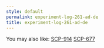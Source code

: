 ```yaml
---
style: default
permalink: experiment-log-261-ad-de
title: experiment-log-261-ad-de
---
```

You may also like:
[SCP-914](http://scp-wiki.net/scp-914)
[SCP-677](http://scp-wiki.net/scp-677)
